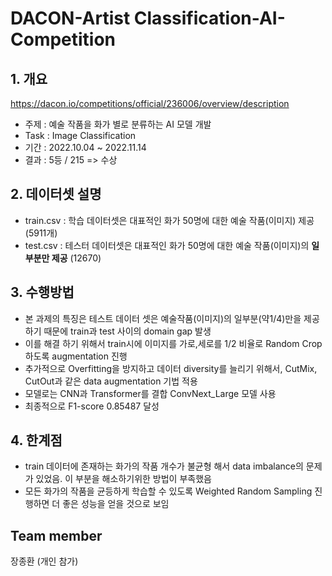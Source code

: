 # DACON-Artist Classification-AI-Competition
## 1. 개요
https://dacon.io/competitions/official/236006/overview/description
  - 주제 : 예술 작품을 화가 별로 분류하는 AI 모델 개발
  - Task : Image Classification
  - 기간 : 2022.10.04 ~ 2022.11.14
  - 결과 : 5등 / 215 => 수상
<!--  Other options to write Readme
  - [Deployment](#deployment)
  - [Used or Referenced Projects](Used-or-Referenced-Projects)
-->
## 2. 데이터셋 설명
<!--Wirte one paragraph of project description -->  
- train.csv : 학습 데이터셋은 대표적인 화가 50명에 대한 예술 작품(이미지) 제공 (5911개)
- test.csv : 테스터 데이터셋은 대표적인 화가 50명에 대한 예술 작품(이미지)의 **일부분만 제공** (12670)

## 3. 수행방법
<!-- Write Overview about this project -->
- 본 과제의 특징은 테스트 데이터 셋은 예술작품(이미지)의 일부분(약1/4)만을 제공하기 때문에 train과 test 사이의 domain gap 발생
- 이를 해결 하기 위해서 train시에 이미지를 가로,세로를 1/2 비율로 Random Crop하도록 augmentation 진행
- 추가적으로 Overfitting을 방지하고 데이터 diversity를 늘리기 위해서, CutMix, CutOut과 같은 data augmentation 기법 적용
- 모델로는 CNN과 Transformer를 결합 ConvNext_Large 모델 사용
- 최종적으로 F1-score 0.85487 달성

## 4. 한계점
<!-- Write Overview about this project -->
- train 데이터에 존재하는 화가의 작품 개수가 불균형 해서 data imbalance의 문제가 있었음. 이 부분을 해소하기위한 방법이 부족했음
- 모든 화가의 작품을 균등하게 학습할 수 있도록 Weighted Random Sampling 진행하면 더 좋은 성능을 얻을 것으로 보임

## Team member
장종환 (개인 참가)

